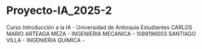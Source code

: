 # Proyecto-IA_2025-2
Curso Introducción a la IA - Universidad de Antioquia
Estudiantes
CARLOS MARIO ARTEAGA MEZA - INGENIERIA MECANICA - 1089196003
SANTIAGO VILLA - INGENIERIA QUIMICA - 
